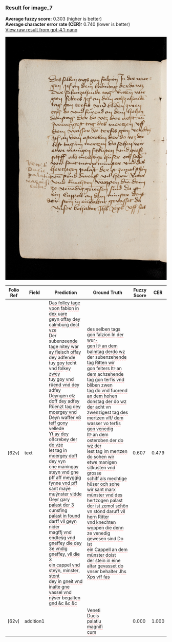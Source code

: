 ### Result for image_7
**Average fuzzy score:** 0.303 (higher is better)<br>**Average character error rate (CER):** 0.740 (lower is better)<br>[View raw result from gpt-4.1-nano](https://github.com/RISE-UNIBAS/humanities_data_benchmark/blob/main/results/2025-10-24/T0278/request_T0278_image_7.json)

<img src="https://github.com/RISE-UNIBAS/humanities_data_benchmark/blob/main/benchmarks/medieval_manuscripts/images/image_7.jpg?raw=true" alt="image_7" width="800px">

<style>
.diff { text-decoration: underline; text-decoration-color: #ffcccc; text-decoration-style: wavy; }
</style>

| Folio Ref | Field | Prediction | Ground Truth | Fuzzy Score | CER |
|-----------|-------|------------|--------------|-------------|-----|
| [62v] | text | <span class="diff">Das folley tage vpon fa</span>b<span class="diff">ion in dex </span>u<span class="diff">are<br>geyn offay dey calm</span>b<span class="diff">urg dect vze<br>D</span>er subenze<span class="diff">ende tage nitey war<br>ay fleis</span>ch<span class="diff"> offay dey adfende<br>t</span>u<span class="diff">y goy te</span>cht vn<span class="diff">d fol</span>k<span class="diff">ey zwey<br>t</span>u<span class="diff">y goy vnd r</span>ü<span class="diff">end vnd dey adfey<br>Deyngen elz doff dey adfey<br></span>R<span class="diff">üenzt tag dey moergey vnd<br>Deyn waffer vß teff gony vellede<br>Yt ay dey oß</span>c<span class="diff">rebey der do vze<br>let tag in moergey doff dey vyn<br>cne maningay steyn vnd gne<br>pff aff meyggig fynne vnd pff<br>sant maÿe muÿnster vldde<br>Geyr gary palast der 3 cunsfing<br>palast in found darff vll geyn nider<br>magffj vnd endteÿg vnd gneffey die dey<br>3e vndig gneffey, vll die 3<br>ein ca</span>ppe<span class="diff">l vnd steÿn, minster, stont<br>dey in gneit vnd inalte gne vassel vnd<br>nÿ</span>ser be<span class="diff">galten gnd &c &c &c</span> | <span class="diff">des sel</span>b<span class="diff">en tags gon falzion In der w</span>u<span class="diff">r-<br> gen Itꝰ an dem </span>b<span class="diff">almtag derdo wz<br> d</span>er subenze<span class="diff">hende tag Ritten wir<br> gon felters Itꝰ an dem a</span>ch<span class="diff">zehende<br> tag gon terfis vnd bliben zwen<br> tag do vnd f</span>u<span class="diff">orend an dem hohen<br> donstag der do wz der a</span>cht vn<span class="diff"><br> zwenzigest tag des mertzen vff/ dem wasser vo terfis gon venedig<br> Itꝰ an dem osteroben der do wz der<br> lest tag im mertzen do sohen wir<br> etwe manigen sit</span>ku<span class="diff">sten vnd grosse<br> schiff als mechtige h</span>ü<span class="diff">ser och sohe<br> wir sant marx münster vnd des<br> hertzogen palast der ist zemol schön<br> vn stönd daruff vil hern </span>R<span class="diff">itter<br> vnd kne</span>c<span class="diff">hten wo</span>ppe<span class="diff">n die denn<br> ze venedig gewesen sind Do ist<br> ein Cappell an dem münster doist<br> der stein in eine altar gevasset do<br> vn</span>ser be<span class="diff">halter Jhs Xps vff fas</span> | 0.607 | 0.479 |
| [62v] | addition1 |  | <span class="diff">Veneti<br> Ducis<br> palatiu<br> magnifi<br> cum</span> | 0.000 | 1.000 |

